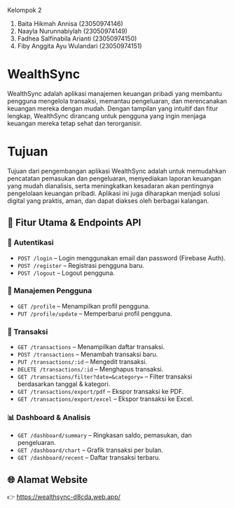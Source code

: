 Kelompok 2
1. 	Baita Hikmah Annisa         	(23050974146)
2. 	Naayla Nurunnabiylah        	(23050974149)
3. 	Fadhea Salfinabila Arianti  	(23050974150)
4. 	Fiby Anggita Ayu Wulandari    (23050974151)

# WealthSync
WealthSync adalah aplikasi manajemen keuangan pribadi yang membantu pengguna mengelola transaksi, memantau pengeluaran, dan merencanakan keuangan mereka dengan mudah. Dengan tampilan yang intuitif dan fitur lengkap, WealthSync dirancang untuk pengguna yang ingin menjaga keuangan mereka tetap sehat dan terorganisir.

# Tujuan
Tujuan dari pengembangan aplikasi WealthSync adalah untuk memudahkan pencatatan pemasukan dan pengeluaran, menyediakan laporan keuangan yang mudah dianalisis, serta meningkatkan kesadaran akan pentingnya pengelolaan keuangan pribadi. Aplikasi ini juga diharapkan menjadi solusi digital yang praktis, aman, dan dapat diakses oleh berbagai kalangan.

## 🧩 Fitur Utama & Endpoints API

### 🔐 Autentikasi
- `POST /login` – Login menggunakan email dan password (Firebase Auth).
- `POST /register` – Registrasi pengguna baru.
- `POST /logout` – Logout pengguna.

### 👤 Manajemen Pengguna
- `GET /profile` – Menampilkan profil pengguna.
- `PUT /profile/update` – Memperbarui profil pengguna.

### 💸 Transaksi
- `GET /transactions` – Menampilkan daftar transaksi.
- `POST /transactions` – Menambah transaksi baru.
- `PUT /transactions/:id` – Mengedit transaksi.
- `DELETE /transactions/:id` – Menghapus transaksi.
- `GET /transactions/filter?date=&category=` – Filter transaksi berdasarkan tanggal & kategori.
- `GET /transactions/export/pdf` – Ekspor transaksi ke PDF.
- `GET /transactions/export/excel` – Ekspor transaksi ke Excel.

### 📊 Dashboard & Analisis
- `GET /dashboard/summary` – Ringkasan saldo, pemasukan, dan pengeluaran.
- `GET /dashboard/chart` – Grafik transaksi per bulan.
- `GET /dashboard/recent` – Daftar transaksi terbaru.

## 🌐 Alamat Website
👉 https://wealthsync-d8cda.web.app/

